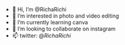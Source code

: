 - 👋 Hi, I’m @RichaRichi
- 👀 I’m interested in photo and video editing
- 🌱 I’m currently learning canva
- 💞️ I’m looking to collaborate on instagram
- 📫 twitter: @_RichaRichi_

<!---
RichaRichi/RichaRichi is a ✨ special ✨ repository because its `README.md` (this file) appears on your GitHub profile.
You can click the Preview link to take a look at your changes.
--->
